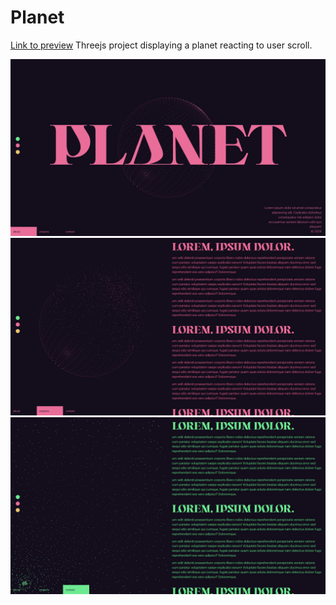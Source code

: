 # Planet
[Link to preview](https://planet-blue.vercel.app)
Threejs project displaying a planet reacting to user scroll.

![screen](/planet.png?raw=true "planet")
![screen](/planet2.png?raw=true "planet2")
![screen](/planet3.png?raw=true "planet3")
